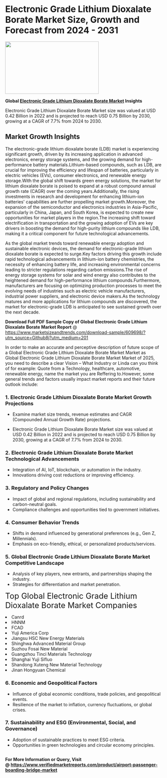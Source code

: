 <H1>Electronic Grade Lithium Dioxalate Borate Market Size, Growth and Forecast from 2024 - 2031</H1><img class="aligncenter size-medium wp-image-584254" src="https://thirdeyenews.in/wp-content/uploads/2024/09/Global-Market-Research-300x168.jpeg" alt="" width="300" height="168" /><p><strong>Global&nbsp;<a href="https://www.marketsizeandtrends.com/download-sample/609698/?utm_source=Github8j?utm_medium=201">Electronic Grade Lithium Dioxalate Borate Market</a> Insights</strong></p><p>Electronic Grade Lithium Dioxalate Borate Market size was valued at USD 0.42 Billion in 2022 and is projected to reach USD 0.75 Billion by 2030, growing at a CAGR of 7.7% from 2024 to 2030.</p><p><h2>Market Growth Insights</h2> <p>The electronic-grade lithium dioxalate borate (LDB) market is experiencing significant growth, driven by its increasing application in advanced electronics, energy storage systems, and the growing demand for high-performance battery materials.Lithium-based compounds, such as LDB, are crucial for improving the efficiency and lifespan of batteries, particularly in electric vehicles (EVs), consumer electronics, and renewable energy storage.With the global shift towards green energy solutions, the market for lithium dioxalate borate is poised to expand at a robust compound annual growth rate (CAGR) over the coming years.Additionally, the rising investments in research and development for enhancing lithium-ion batteries' capabilities are further propelling market growth.Moreover, the expansion of the semiconductor and electronics industries in Asia-Pacific, particularly in China, Japan, and South Korea, is expected to create new opportunities for market players in the region.The increasing shift toward electrification in transportation and the growing adoption of EVs are key drivers in boosting the demand for high-purity lithium compounds like LDB, making it a critical component for future technological advancements.</p> <p>As the global market trends toward renewable energy adoption and sustainable electronic devices, the demand for electronic-grade lithium dioxalate borate is expected to surge.Key factors driving this growth include rapid technological advancements in lithium-ion battery chemistries, the necessity of enhancing battery life, and increasing environmental concerns leading to stricter regulations regarding carbon emissions.The rise of energy storage systems for solar and wind energy also contributes to the heightened demand for high-performance lithium compounds.Furthermore, manufacturers are focusing on optimizing production processes to meet the evolving needs of industries such as electric vehicle manufacturers, industrial power suppliers, and electronic device makers.As the technology matures and more applications for lithium compounds are discovered, the market for electronic-grade LDB is anticipated to see sustained growth over the next decade.</p> <p><span class=""><strong>Download Full PDF Sample Copy of Global Electronic Grade Lithium Dioxalate Borate Market Report</strong> @ <a href="https://www.marketsizeandtrends.com/download-sample/609698/?utm_source=Github8j?utm_medium=201" target="_blank">https://www.marketsizeandtrends.com/download-sample/609698/?utm_source=Github8j?utm_medium=201</a></span></p><p>In order to make an accurate and perceptive description of future scope of a Global&nbsp;Electronic Grade Lithium Dioxalate Borate Market Market as Global&nbsp;Electronic Grade Lithium Dioxalate Borate Market Market of 2025, you need to describe a clear Vision &ndash; What Industry or Linda can you think of for example: Quote from a Technology, healthcare, automotive, renewable energy, name the market you are Reffering to.However, some general trends and factors usually impact market reports and their future outlook include:</p><h3>1.&nbsp;<strong>Electronic Grade Lithium Dioxalate Borate Market Growth Projections</strong></h3><ul><li>Examine market size trends, revenue estimates and CAGR (Compounded Annual Growth Rate) projections.</li><li><p>Electronic Grade Lithium Dioxalate Borate Market size was valued at USD 0.42 Billion in 2022 and is projected to reach USD 0.75 Billion by 2030, growing at a CAGR of 7.7% from 2024 to 2030.</p></li></ul><h3>2.&nbsp;<strong>Electronic Grade Lithium Dioxalate Borate Market Technological Advancements</strong></h3><ul><li>Integration of AI, IoT, blockchain, or automation in the industry.</li><li>Innovations driving cost reductions or improving efficiency.</li></ul><h3>3.&nbsp;<strong>Regulatory and Policy Changes</strong></h3><ul><li>Impact of global and regional regulations, including sustainability and carbon-neutral goals.</li><li>Compliance challenges and opportunities tied to government initiatives.</li></ul><h3>4.&nbsp;<strong>Consumer Behavior Trends</strong></h3><ul><li>Shifts in demand influenced by generational preferences (e.g., Gen Z, Millennials).</li><li>Emphasis on eco-friendly, ethical, or personalized products/services.</li></ul><h3>5.&nbsp;<strong>Global Electronic Grade Lithium Dioxalate Borate Market Competitive Landscape</strong></h3><ul><li>Analysis of key players, new entrants, and partnerships shaping the industry.</li><li>Strategies for differentiation and market penetration.</li></ul><p data-pm-slice="1 1 []"><span style="color: inherit; font-family: inherit; font-size: 25px;">Top Global Electronic Grade Lithium Dioxalate Borate Market Companies</span></p><div class="" data-test-id=""><p><li>Canrd</li><li> HNNM</li><li> FCAD</li><li> Yuji America Corp</li><li> Jiangsu HSC New Energy Materials</li><li> Shinghwa Advanced Material Group</li><li> Suzhou Fosai New Material</li><li> Guangzhou Tinci Materials Technology</li><li> Shanghai Yuji Sifluo</li><li> Shandong Xuteng New Material Technology</li><li> Jinan Hongyuan Chemical</li></p></div><h3>6.&nbsp;<strong>Economic and Geopolitical Factors</strong></h3><ul><li>Influence of global economic conditions, trade policies, and geopolitical events.</li><li>Resilience of the market to inflation, currency fluctuations, or global crises.</li></ul><h3>7.&nbsp;<strong>Sustainability and ESG (Environmental, Social, and Governance)</strong></h3><ul><li>Adoption of sustainable practices to meet ESG criteria.</li><li>Opportunities in green technologies and circular economy principles.</li></ul><h2><strong style="font-size: 14px;">For More Information or Query, Visit @&nbsp;</strong><a style="background-color: #ffffff; font-size: 14px;" href="https://www.marketsizeandtrends.com/report/electronic-grade-lithium-dioxalate-borate-market/" target="_blank">https://www.verifiedmarketreports.com/product/airport-passenger-boarding-bridge-market</a></h2>